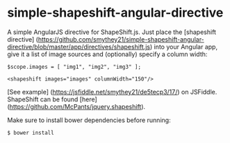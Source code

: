 simple-shapeshift-angular-directive
============================

A simple AngularJS directive for ShapeShift.js. Just place the [shapeshift directive] (https://github.com/smythey21/simple-shapeshift-angular-directive/blob/master/app/directives/shapeshift.js) into your Angular app, give it a list of image sources and (optionally) specify a column width:

```
$scope.images = [ "img1", "img2", "img3" ];
```

```
<shapeshift images="images" columnWidth="150"/>
```

[See example] (https://jsfiddle.net/smythey21/de5tecp3/17/) on JSFiddle. ShapeShift can be found [here] (https://github.com/McPants/jquery.shapeshift).

Make sure to install bower dependencies before running:

```bash
$ bower install
```




